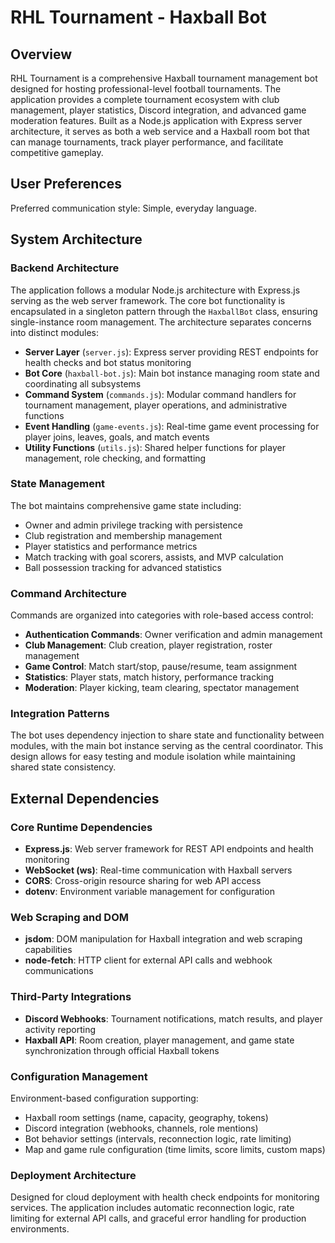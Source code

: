 # RHL Tournament - Haxball Bot

## Overview

RHL Tournament is a comprehensive Haxball tournament management bot designed for hosting professional-level football tournaments. The application provides a complete tournament ecosystem with club management, player statistics, Discord integration, and advanced game moderation features. Built as a Node.js application with Express server architecture, it serves as both a web service and a Haxball room bot that can manage tournaments, track player performance, and facilitate competitive gameplay.

## User Preferences

Preferred communication style: Simple, everyday language.

## System Architecture

### Backend Architecture
The application follows a modular Node.js architecture with Express.js serving as the web server framework. The core bot functionality is encapsulated in a singleton pattern through the `HaxballBot` class, ensuring single-instance room management. The architecture separates concerns into distinct modules:

- **Server Layer** (`server.js`): Express server providing REST endpoints for health checks and bot status monitoring
- **Bot Core** (`haxball-bot.js`): Main bot instance managing room state and coordinating all subsystems
- **Command System** (`commands.js`): Modular command handlers for tournament management, player operations, and administrative functions
- **Event Handling** (`game-events.js`): Real-time game event processing for player joins, leaves, goals, and match events
- **Utility Functions** (`utils.js`): Shared helper functions for player management, role checking, and formatting

### State Management
The bot maintains comprehensive game state including:
- Owner and admin privilege tracking with persistence
- Club registration and membership management
- Player statistics and performance metrics
- Match tracking with goal scorers, assists, and MVP calculation
- Ball possession tracking for advanced statistics

### Command Architecture
Commands are organized into categories with role-based access control:
- **Authentication Commands**: Owner verification and admin management
- **Club Management**: Club creation, player registration, roster management
- **Game Control**: Match start/stop, pause/resume, team assignment
- **Statistics**: Player stats, match history, performance tracking
- **Moderation**: Player kicking, team clearing, spectator management

### Integration Patterns
The bot uses dependency injection to share state and functionality between modules, with the main bot instance serving as the central coordinator. This design allows for easy testing and module isolation while maintaining shared state consistency.

## External Dependencies

### Core Runtime Dependencies
- **Express.js**: Web server framework for REST API endpoints and health monitoring
- **WebSocket (ws)**: Real-time communication with Haxball servers
- **CORS**: Cross-origin resource sharing for web API access
- **dotenv**: Environment variable management for configuration

### Web Scraping and DOM
- **jsdom**: DOM manipulation for Haxball integration and web scraping capabilities
- **node-fetch**: HTTP client for external API calls and webhook communications

### Third-Party Integrations
- **Discord Webhooks**: Tournament notifications, match results, and player activity reporting
- **Haxball API**: Room creation, player management, and game state synchronization through official Haxball tokens

### Configuration Management
Environment-based configuration supporting:
- Haxball room settings (name, capacity, geography, tokens)
- Discord integration (webhooks, channels, role mentions)
- Bot behavior settings (intervals, reconnection logic, rate limiting)
- Map and game rule configuration (time limits, score limits, custom maps)

### Deployment Architecture
Designed for cloud deployment with health check endpoints for monitoring services. The application includes automatic reconnection logic, rate limiting for external API calls, and graceful error handling for production environments.